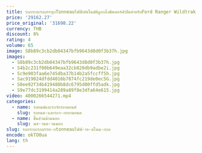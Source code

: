```yaml
---
title: รถกระบะรถบรรทุกTonneauไฟฟ้าอัตโนมัติลูกกลิ้งชัตเตอร์ฝาปิดสําหรับFord Ranger Wildtrak Raptor Xlt Xls T6 T7 T8 T9 2023
price: '29162.27'
price_original: '31698.22'
currency: THB
discount: 8%
rating: 4
volume: 65
image: S8b89c3cb2db04347bfb9643d8d0f3b37h.jpg
images:
  - S8b89c3cb2db04347bfb9643d8d0f3b37h.jpg
  - S4b2c231f00b649eaa32cb820db9adbe2i.jpg
  - Sc9e903faa6e745dba37b14b2a5fccff5h.jpg
  - Sac919024dfdd4016b7874fc219de0ec5G.jpg
  - S0ee92f34b419480b8dc6795d00ffd5adk.jpg
  - S9e77dc3199414a289a89f8e3dfa64e615.jpg
video: 4000266544271.mp4
categories:
  - name: รถยนต์และรถจักรยานยนต์
    slug: รถยนต-และรถจ-กรยานยนต
  - name: ชิ้นส่วนด้านนอก
    slug: นส-วนด-านนอก
slug: รถกระบะรถบรรท-กtonneauไฟฟ-าอ-ตโนม-กกล
encode: okTOOua
lang: th
---
```

  